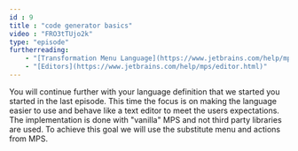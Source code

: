 ```yaml
---
id : 9
title : "code generator basics"
video : "FRO3tTUjo2k"
type: "episode"
furtherreading:
    - "[Transformation Menu Language﻿](https://www.jetbrains.com/help/mps/transformation-menu-language.html)"
    - "[Editors](https://www.jetbrains.com/help/mps/editor.html)"
---
```


You will continue further with your language definition that we started you started in the last episode. This time the focus is on making the language easier to use and behave like a text editor to meet the users expectations. The implementation is done with "vanilla" MPS and not third party libraries are used. To achieve this goal we will use the substitute menu and actions from MPS. 